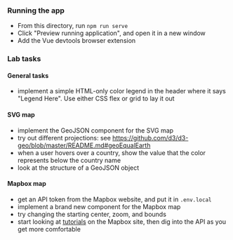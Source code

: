 ### Running the app
* From this directory, run `npm run serve`
* Click "Preview running application", and open it in a new window
* Add the Vue devtools browser extension

### Lab tasks

#### General tasks
* implement a simple HTML-only color legend in the header where it says "Legend Here". Use either CSS flex or grid to lay it out

#### SVG map
* implement the GeoJSON component for the SVG map
* try out different projections: see https://github.com/d3/d3-geo/blob/master/README.md#geoEqualEarth
* when a user hovers over a country, show the value that the color represents below the country name
* look at the structure of a GeoJSON object

#### Mapbox map
* get an API token from the Mapbox website, and put it in `.env.local`
* implement a brand new component for the Mapbox map
* try changing the starting center, zoom, and bounds
* start looking at [tutorials](https://docs.mapbox.com/help/tutorials/?product=Mapbox+GL+JS&language=JavaScript) on the Mapbox site, then dig into the API as you get more comfortable